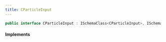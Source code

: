 ```yaml
---
title: CParticleInput
---
```


```csharp
public interface CParticleInput : ISchemaClass<CParticleInput>, ISchemaField, ISchemaClass, INativeHandle
```

#### Implements


